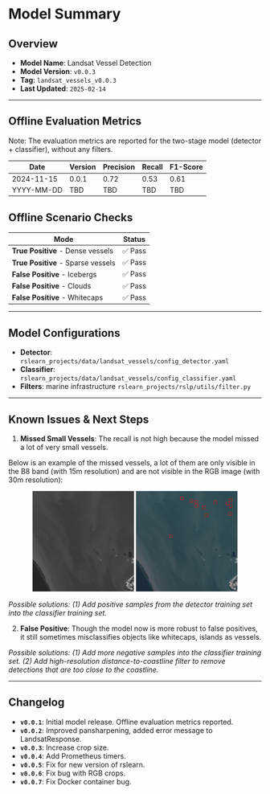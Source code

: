 # Model Summary

## Overview
- **Model Name**: Landsat Vessel Detection
- **Model Version**: `v0.0.3`
- **Tag**: `landsat_vessels_v0.0.3`
- **Last Updated**: `2025-02-14`

---

## Offline Evaluation Metrics

Note: The evaluation metrics are reported for the two-stage model (detector + classifier), without any filters.

| Date       | Version | Precision | Recall | F1-Score |
|------------|---------|-----------|--------|----------|
| 2024-11-15 | 0.0.1   | 0.72      | 0.53   | 0.61     |
| YYYY-MM-DD | TBD     | TBD       | TBD    | TBD      |

## Offline Scenario Checks

| Mode                                  | Status  |
|---------------------------------------|---------|
| **True Positive** - Dense vessels     | ✅ Pass |
| **True Positive** - Sparse vessels    | ✅ Pass |
| **False Positive** - Icebergs         | ✅ Pass |
| **False Positive** - Clouds           | ✅ Pass |
| **False Positive** - Whitecaps        | ✅ Pass |

---

## Model Configurations
- **Detector**: `rslearn_projects/data/landsat_vessels/config_detector.yaml`
- **Classifier**: `rslearn_projects/data/landsat_vessels/config_classifier.yaml`
- **Filters**: marine infrastructure `rslearn_projects/rslp/utils/filter.py`

---

## Known Issues & Next Steps

1. **Missed Small Vessels**: The recall is not high because the model missed a lot of very small vessels.

Below is an example of the missed vessels, a lot of them are only visible in the B8 band (with 15m resolution) and are not visible in the RGB image (with 30m resolution):

<div style="text-align: center;">
    <img src="images/missed_vessels_B8.png" alt="B8" width="40%" style="display: inline-block;"/>
    <img src="images/missed_vessels_RGB.png" alt="RGB" width="40%" style="display: inline-block;"/>
</div>

*Possible solutions: (1) Add positive samples from the detector training set into the classifier training set.*

2. **False Positive**: Though the model now is more robust to false positives, it still sometimes misclassifies objects like whitecaps, islands as vessels.

*Possible solutions: (1) Add more negative samples into the classifier training set. (2) Add high-resolution distance-to-coastline filter to remove detections that are too close to the coastline.*

---

## Changelog
- **`v0.0.1`**: Initial model release. Offline evaluation metrics reported.
- **`v0.0.2`**: Improved pansharpening, added error message to LandsatResponse.
- **`v0.0.3`**: Increase crop size.
- **`v0.0.4`**: Add Prometheus timers.
- **`v0.0.5`**: Fix for new version of rslearn.
- **`v0.0.6`**: Fix bug with RGB crops.
- **`v0.0.7`**: Fix Docker container bug.
